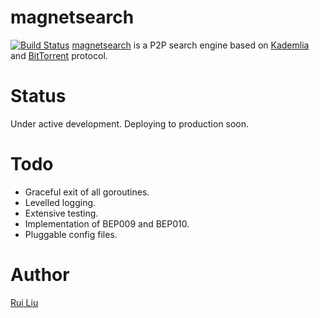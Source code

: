 # magnetsearch

[![Build Status](https://travis-ci.org/rliu054/magnetsearch.svg?branch=master)](https://travis-ci.org/rliu054/magnetsearch)
[magnetsearch](https://github.com/rliu054/magnetsearch) is a P2P search engine 
based on [Kademlia](https://en.wikipedia.org/wiki/Kademlia) and 
[BitTorrent](http://www.bittorrent.org/beps/bep_0005.html) protocol.

# Status
Under active development. Deploying to production soon.

# Todo
- Graceful exit of all goroutines.
- Levelled logging.
- Extensive testing.
- Implementation of BEP009 and BEP010.
- Pluggable config files.


# Author
[Rui Liu](https://twitter.com/rliu054)
